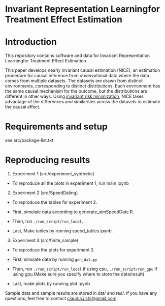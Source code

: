 # Invariant Representation Learningfor Treatment Effect Estimation
# Introduction

This repository contains software and data for Invariant Representation Learningfor Treatment Effect Estimation.

This paper develops nearly invariant causal estimation (NICE), an estimation procedure for causal inference from observational data where the data comes from multiple datasets. The datasets are drawn from distinct environments, corresponding to distinct distributions. Each environment has the same causal mechanism for the outcome, but the distributions are different in other ways. Using
[invariant risk minimization](https://arxiv.org/abs/1907.02893), NICE takes advantage of the differences and similarities across the datasets to estimate the causal effect.

# Requirements and setup
see src/package-list.txt

# Reproducing results
1. Experiment 1 (src/experiment_synthetic)

  * To reproduce all the plots in experiment 1, run main.ipynb

2. Experiment 2 (src/SpeedDating)

  * To reproduce the tables for experiment 2. 

  * First, simulate data according to generate_simSpeedDate.R.

  * Then, run `./run_script/run_local`.

  * Last, Make tables by running speed_tables.ipynb. 


3. Experiment 3 (src/finite_sample)

  * To reproduce the plots for experiment 3. 

  * First, simulate data by running `gen_dat.py`

  * Then, run `./run_script/run_local` if using cpu, `./run_script/run_gpu` if using gpu.(Make sure you specify where to store the data/result)

  * Last, make plots by running plot.ipynb 

Sample data and sample results are stored in dat/ and res/. 
If you have any questions, feel free to contact claudia.j.shi@gmail.com
